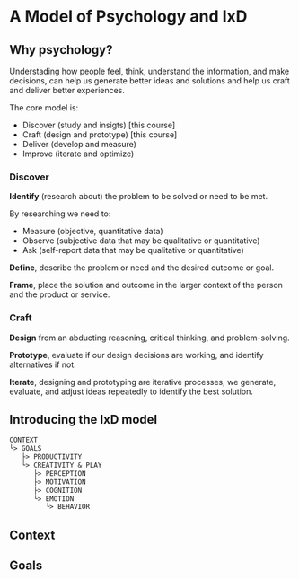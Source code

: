 # A Model of Psychology and IxD

## Why psychology?

Understading how people feel, think, understand the information, and make decisions, can help us generate better ideas and solutions and help us craft and deliver better experiences.

The core model is:

* Discover (study and insigts) [this course]
* Craft (design and prototype) [this course]
* Deliver (develop and measure)
* Improve (iterate and optimize)

### Discover

**Identify** (research about) the problem to be solved or need to be met.

By researching we need to:

* Measure (objective, quantitative data)
* Observe (subjective data that may be qualitative or quantitative)
* Ask (self-report data that may be qualitative or quantitative)

**Define**, describe the problem or need and the desired outcome or goal.

**Frame**, place the solution and outcome in the larger context of the person and the product or service.

### Craft

**Design** from an abducting reasoning, critical thinking, and problem-solving.

**Prototype**, evaluate if our design decisions are working, and identify alternatives if not.

**Iterate**, designing and prototyping are iterative processes, we generate, evaluate, and adjust ideas repeatedly to identify the best solution.

## Introducing the IxD model

```txt
CONTEXT
└> GOALS
   ├> PRODUCTIVITY
   └> CREATIVITY & PLAY
      ├> PERCEPTION 
      ├> MOTIVATION
      ├> COGNITION
      └> EMOTION
         └> BEHAVIOR
```

## Context

## Goals
